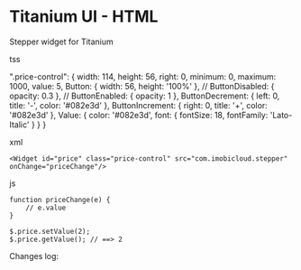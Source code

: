 # Titanium UI - HTML

Stepper widget for Titanium

tss

".price-control": {
	width: 114, height: 56, right: 0,
	minimum: 0, maximum: 1000, value: 5,
	Button: { width: 56, height: '100%' },
	// ButtonDisabled: { opacity: 0.3 },
	// ButtonEnabled: { opacity: 1 },
	ButtonDecrement: { left: 0, title: '-', color: '#082e3d' },
	ButtonIncrement: { right: 0, title: '+', color: '#082e3d' },
	Value: { color: '#082e3d', font: { fontSize: 18, fontFamily: 'Lato-Italic' } }
	}

xml

	<Widget id="price" class="price-control" src="com.imobicloud.stepper" onChange="priceChange"/>

js

	function priceChange(e) {
		// e.value
	}

	$.price.setValue(2);
	$.price.getValue(); // ==> 2

Changes log:
